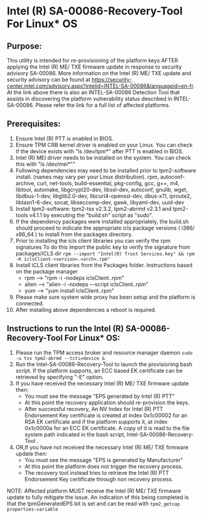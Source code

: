 # Intel (R) SA-00086-Recovery-Tool For Linux* OS

## Purpose:
This utility is intended for re-provisioning of the platform keys AFTER applying
the Intel (R) ME/ TXE firmware update in response to security advisory SA-00086.
More information on the Intel (R) ME/ TXE update and  security advisory can be found at
https://security-center.intel.com/advisory.aspx?intelid=INTEL-SA-00086&languageid=en-fr.
At the link above there is also an INTEL-SA-00086 Detection Tool that assists in 
discovering the platform vulnerability status described in INTEL-SA-00086.
Please refer the link for a full list of affected platforms.

## Prerequisites:
1. Ensure Intel (R) PTT is enabled in BIOS.
2. Ensure TPM CRB kernel driver is enabled on your Linux. 
   You can check if the device exists with "ls /dev/tpm*" after PTT is enabled
   in BIOS.
3. Intel (R) MEI driver needs to be installed on the system. 
   You can check this with "ls /dev/mei*""
4. Following dependencies may need to be installed prior to tpm2-software install.
   (names may vary per your Linux distribution).
   rpm, autoconf-archive, curl, net-tools, build-essential, pkg-config, gcc,
   g++, m4, libtool, automake, libgcrypt20-dev, libssl-dev, autoconf, gnulib,
   wget, libdbus-1-dev, libglib2.0-dev, libcurl4-openssl-dev, dbus-x11,
   iproute2, libtasn1-6-dev, socat, libseccomp-dev, gawk, libyaml-dev, uuid-dev
5. Install tpm2-software: tpm2-tss v2.3.2, tpm2-abrmd v2.3.1 and tpm2-tools v4.1.1
   by executing the "build.sh" script as "sudo".
6. If the dependency packages were installed appropriately, the build.sh should
   proceed to indicate the appropriate icls package versions ( i386/ x86_64 )
   to install from the packages directory.
7. Prior to installing the icls client libraries you can verify the rpm signatures
   To do this import the public key to verify the signature from packages/iCLS dir
   `rpm --import "Intel(R) Trust Services.key" && rpm -K iclsClient-<version>.<arch>.rpm"`
8. Install iCLS client libraries from the Packages folder. 
   Instructions based on the package manager 
   * rpm   --> "rpm -i -nodeps iclsClient<version>.<arch>.rpm"
   * alien --> "alien -i -nodeps –-script iclsClient<version>.<arch>.rpm"
   * yum   --> "yum install iclsClient<version>.<arch>.rpm"
9. Please make sure system wide proxy has been setup and the platform is connected.
9. After installing above dependencies a reboot is required. 

## Instructions to run the Intel (R) SA-00086-Recovery-Tool For Linux* OS:
1. Please run the TPM access broker and resource manager daemon
   `sudo -u tss tpm2-abrmd --tcti=device &`
2. Run the Intel-SA-00086-Recovery-Tool to launch the provisioning bash script.
   If the platform supports, an ECC based EK certificate can be retrieved by
   specifying "-E" option.
3. If you have received the necessary Intel (R) ME/ TXE firmware update then:
   * You must see the message "EPS generated by Intel (R) PTT"
   * At this point the recovery application should re-provision the keys.
   * After successful recovery, An NV Index for Intel (R) PTT Endorsement Key
   certificate is created at index 0x1c00002 for an RSA EK certificate and if
   the platform supports it, at index 0x1c0000a for an ECC EK certificate.
   A copy of it is read to the file system path indicated in the bash script,
   Intel-SA-00086-Recovery-Tool .
4. OR,If you have not received the necessary Intel (R) ME/ TXE firmware update then:
   * You must see the message "EPS is generated by Manufacturer"
   * At this point the platform does not trigger the recovery process.
   * The recovery tool instead tries to retrieve the Intel (R) PTT Endorsement
   Key certificate through non recovery process.

NOTE: Affected platform MUST receive the Intel (R) ME/ TXE firmware update to
fully mitigate the issue. An indication of this being completed is that the
tpmGeneratedEPS bit is set and can be read with `tpm2_getcap properties-variable`
